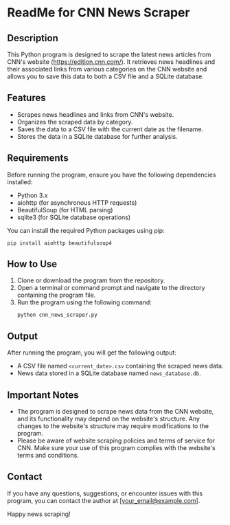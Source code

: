 # ReadMe for CNN News Scraper


## Description
This Python program is designed to scrape the latest news articles from CNN's website (https://edition.cnn.com/). It retrieves news headlines and their associated links from various categories on the CNN website and allows you to save this data to both a CSV file and a SQLite database.


## Features
- Scrapes news headlines and links from CNN's website.
- Organizes the scraped data by category.
- Saves the data to a CSV file with the current date as the filename.
- Stores the data in a SQLite database for further analysis.


## Requirements
Before running the program, ensure you have the following dependencies installed:
- Python 3.x
- aiohttp (for asynchronous HTTP requests)
- BeautifulSoup (for HTML parsing)
- sqlite3 (for SQLite database operations)


You can install the required Python packages using pip:
```
pip install aiohttp beautifulsoup4
```


## How to Use
1. Clone or download the program from the repository.
2. Open a terminal or command prompt and navigate to the directory containing the program file.
3. Run the program using the following command:
   ```
   python cnn_news_scraper.py
   ```


## Output
After running the program, you will get the following output:
- A CSV file named `<current_date>.csv` containing the scraped news data.
- News data stored in a SQLite database named `news_database.db`.


## Important Notes
- The program is designed to scrape news data from the CNN website, and its functionality may depend on the website's structure. Any changes to the website's structure may require modifications to the program.
- Please be aware of website scraping policies and terms of service for CNN. Make sure your use of this program complies with the website's terms and conditions.


## Contact
If you have any questions, suggestions, or encounter issues with this program, you can contact the author at [your_email@example.com].


Happy news scraping!
